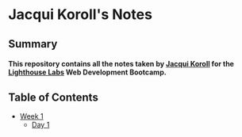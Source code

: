 # Jacqui Koroll's Notes

## Summary
#### This repository contains all the notes taken by [Jacqui Koroll](https://github.com/Jacquiiii) for the [Lighthouse Labs](https://www.lighthouselabs.ca/) Web Development Bootcamp.

## Table of Contents
* [Week 1](/Week_1) 
  * [Day 1](/Week_1/Day_1) 
